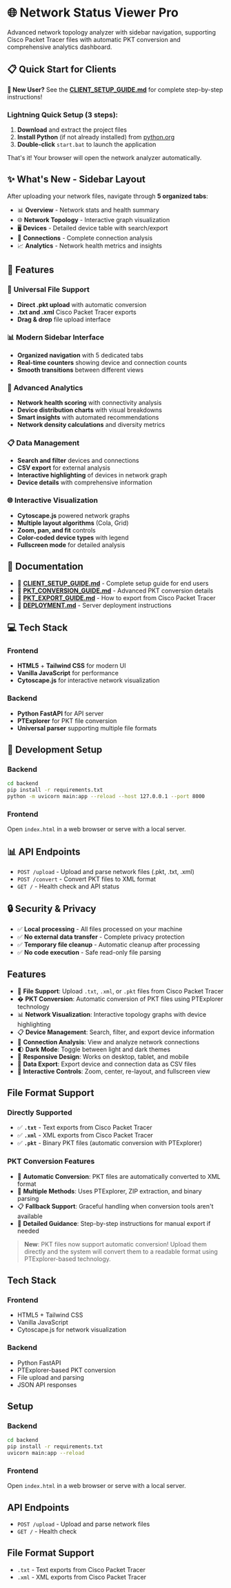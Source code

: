 # 🌐 Network Status Viewer Pro

Advanced network topology analyzer with sidebar navigation, supporting Cisco Packet Tracer files with automatic PKT conversion and comprehensive analytics dashboard.

## 📋 Quick Start for Clients

**🎯 New User?** See the [**CLIENT_SETUP_GUIDE.md**](CLIENT_SETUP_GUIDE.md) for complete step-by-step instructions!

### Lightning Quick Setup (3 steps):

1. **Download** and extract the project files
2. **Install Python** (if not already installed) from [python.org](https://python.org)
3. **Double-click** `start.bat` to launch the application

That's it! Your browser will open the network analyzer automatically.

## ✨ What's New - Sidebar Layout

After uploading your network files, navigate through **5 organized tabs**:

- 📊 **Overview** - Network stats and health summary
- 🌐 **Network Topology** - Interactive graph visualization
- 🖥️ **Devices** - Detailed device table with search/export
- 🔗 **Connections** - Complete connection analysis
- 📈 **Analytics** - Network health metrics and insights

## 🚀 Features

### 🔧 **Universal File Support**

- **Direct .pkt upload** with automatic conversion
- **.txt and .xml** Cisco Packet Tracer exports
- **Drag & drop** file upload interface

### 📊 **Modern Sidebar Interface**

- **Organized navigation** with 5 dedicated tabs
- **Real-time counters** showing device and connection counts
- **Smooth transitions** between different views

### 🎯 **Advanced Analytics**

- **Network health scoring** with connectivity analysis
- **Device distribution charts** with visual breakdowns
- **Smart insights** with automated recommendations
- **Network density calculations** and diversity metrics

### 📋 **Data Management**

- **Search and filter** devices and connections
- **CSV export** for external analysis
- **Interactive highlighting** of devices in network graph
- **Device details** with comprehensive information

### 🌐 **Interactive Visualization**

- **Cytoscape.js** powered network graphs
- **Multiple layout algorithms** (Cola, Grid)
- **Zoom, pan, and fit** controls
- **Color-coded device types** with legend
- **Fullscreen mode** for detailed analysis

## 📁 Documentation

- 📖 [**CLIENT_SETUP_GUIDE.md**](CLIENT_SETUP_GUIDE.md) - Complete setup guide for end users
- 🔧 [**PKT_CONVERSION_GUIDE.md**](PKT_CONVERSION_GUIDE.md) - Advanced PKT conversion details
- 📄 [**PKT_EXPORT_GUIDE.md**](PKT_EXPORT_GUIDE.md) - How to export from Cisco Packet Tracer
- 🚀 [**DEPLOYMENT.md**](DEPLOYMENT.md) - Server deployment instructions

## 💻 Tech Stack

### Frontend

- **HTML5** + **Tailwind CSS** for modern UI
- **Vanilla JavaScript** for performance
- **Cytoscape.js** for interactive network visualization

### Backend

- **Python FastAPI** for API server
- **PTExplorer** for PKT file conversion
- **Universal parser** supporting multiple file formats

## 🔧 Development Setup

### Backend

```bash
cd backend
pip install -r requirements.txt
python -m uvicorn main:app --reload --host 127.0.0.1 --port 8000
```

### Frontend

Open `index.html` in a web browser or serve with a local server.

## 📊 API Endpoints

- `POST /upload` - Upload and parse network files (.pkt, .txt, .xml)
- `POST /convert` - Convert PKT files to XML format
- `GET /` - Health check and API status

## 🔒 Security & Privacy

- ✅ **Local processing** - All files processed on your machine
- ✅ **No external data transfer** - Complete privacy protection
- ✅ **Temporary file cleanup** - Automatic cleanup after processing
- ✅ **No code execution** - Safe read-only file parsing

## Features

- 📁 **File Support**: Upload `.txt`, `.xml`, or `.pkt` files from Cisco Packet Tracer
- � **PKT Conversion**: Automatic conversion of PKT files using PTExplorer technology
- 📊 **Network Visualization**: Interactive topology graphs with device highlighting
- 📋 **Device Management**: Search, filter, and export device information
- 🔗 **Connection Analysis**: View and analyze network connections
- 🌓 **Dark Mode**: Toggle between light and dark themes
- 📱 **Responsive Design**: Works on desktop, tablet, and mobile
- 💾 **Data Export**: Export device and connection data as CSV files
- 🎯 **Interactive Controls**: Zoom, center, re-layout, and fullscreen view

## File Format Support

### Directly Supported

- ✅ **`.txt`** - Text exports from Cisco Packet Tracer
- ✅ **`.xml`** - XML exports from Cisco Packet Tracer
- ✅ **`.pkt`** - Binary PKT files (automatic conversion with PTExplorer)

### PKT Conversion Features

- 🔧 **Automatic Conversion**: PKT files are automatically converted to XML format
- 🔄 **Multiple Methods**: Uses PTExplorer, ZIP extraction, and binary parsing
- 📋 **Fallback Support**: Graceful handling when conversion tools aren't available
- 📖 **Detailed Guidance**: Step-by-step instructions for manual export if needed

> **New**: PKT files now support automatic conversion! Upload them directly and the system will convert them to a readable format using PTExplorer-based technology.

## Tech Stack

### Frontend

- HTML5 + Tailwind CSS
- Vanilla JavaScript
- Cytoscape.js for network visualization

### Backend

- Python FastAPI
- PTExplorer-based PKT conversion
- File upload and parsing
- JSON API responses

## Setup

### Backend

```bash
cd backend
pip install -r requirements.txt
uvicorn main:app --reload
```

### Frontend

Open `index.html` in a web browser or serve with a local server.

## API Endpoints

- `POST /upload` - Upload and parse network files
- `GET /` - Health check

## File Format Support

- `.txt` - Text exports from Cisco Packet Tracer
- `.xml` - XML exports from Cisco Packet Tracer
